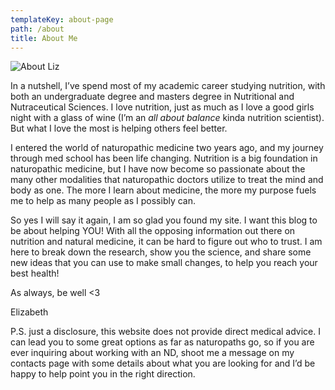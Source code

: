 ```yaml
---
templateKey: about-page
path: /about
title: About Me
---
```

![About Liz](/img/img_1240-3-2-1024x694.jpg "A Photo of Me")

In a nutshell, I’ve spend most of my academic career studying nutrition, with both an undergraduate degree and masters degree in Nutritional and Nutraceutical Sciences. I love nutrition, just as much as I love a good girls night with a glass of wine (I’m an *all about balance* kinda nutrition scientist). But what I love the most is helping others feel better.

I entered the world of naturopathic medicine two years ago, and my journey through med school has been life changing. Nutrition is a big foundation in naturopathic medicine, but I have now become so passionate about the many other modalities that naturopathic doctors utilize to treat the mind and body as one. The more I learn about medicine, the more my purpose fuels me to help as many people as I possibly can.

So yes I will say it again, I am so glad you found my site. I want this blog to be about helping YOU! With all the opposing information out there on nutrition and natural medicine, it can be hard to figure out who to trust. I am here to break down the research, show you the science, and share some new ideas that you can use to make small changes, to help you reach your best health!

As always, be well <3

Elizabeth

P.S. just a disclosure, this website does not provide direct medical advice. I can lead you to some great options as far as naturopaths go, so if you are ever inquiring about working with an ND, shoot me a message on my contacts page with some details about what you are looking for and I’d be happy to help point you in the right direction.
